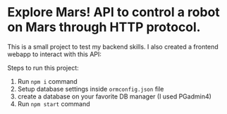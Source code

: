 # Explore Mars! API to control a robot on Mars through HTTP protocol.

This is a small project to test my backend skills.
I also created a frontend webapp to interact with this API: 

Steps to run this project:

1. Run `npm i` command
2. Setup database settings inside `ormconfig.json` file
3. create a database on your favorite DB manager (I used PGadmin4)
4. Run `npm start` command
